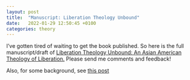 ```yaml
---
layout: post
title:  "Manuscript: Liberation Theology Unbound"
date:   2022-01-29 12:50:45 +0100
categories: theory
---
```


I’ve gotten tired of waiting to get the book published. So here is the full manuscript/draft of [Liberation Theology Unbound: An Asian American Theology of Liberation.](/files/Wong_AALT_2021_draft.pdf) Please send me comments and feedback!

Also, for some background, see [this post](https://tiwong.github.io/theory/2019/03/21/to-the-archives.html)